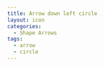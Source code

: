 ```yaml
---
title: Arrow down left circle
layout: icon
categories:
  - Shape Arrows
tags:
  - arrow
  - circle
---
```

